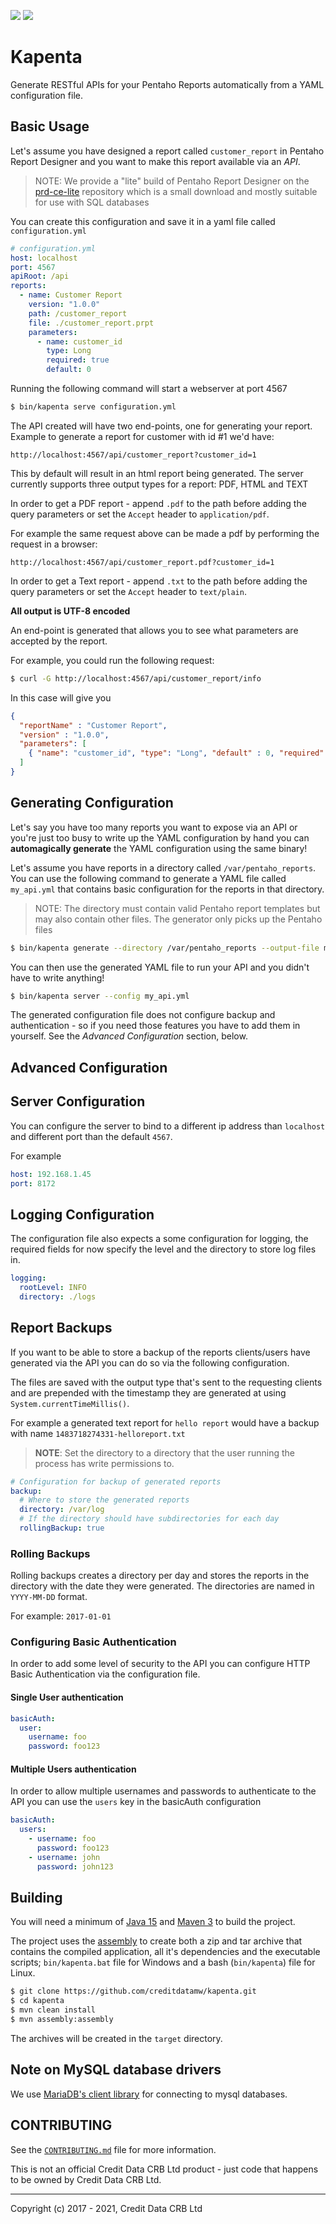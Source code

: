 [![](https://img.shields.io/github/license/creditdatamw/kapenta.svg)](./LICENSE)
![](https://travis-ci.org/creditdatamw/kapenta.svg?branch=master)

Kapenta
=======

Generate RESTful APIs for your Pentaho Reports automatically from a YAML configuration file.

## Basic Usage

Let's assume you have designed a report called `customer_report` in Pentaho Report Designer
and you want to make this report available via an *API*.

> NOTE: We provide a "lite" build of Pentaho Report Designer on the [prd-ce-lite](https://github.com/creditdatamw/prd-ce-lite)
> repository which is a small download and mostly suitable for use with SQL databases
 
You can create this configuration  and save it in a yaml file called `configuration.yml`

```yaml
# configuration.yml
host: localhost
port: 4567
apiRoot: /api
reports:
  - name: Customer Report
    version: "1.0.0"
    path: /customer_report
    file: ./customer_report.prpt
    parameters:
      - name: customer_id
        type: Long
        required: true
        default: 0
```

Running the following command will start a webserver at port 4567

```bash
$ bin/kapenta serve configuration.yml
```

The API created will have two end-points, one for generating your report.
Example to generate a report for customer with id #1 we'd have:

`http://localhost:4567/api/customer_report?customer_id=1`

This by default will result in an html report being generated. The server currently
supports three output types for a report: PDF, HTML and TEXT

In order to get a PDF report - append `.pdf` to the path before adding the query
parameters or set the `Accept` header to `application/pdf`.

For example the same request above can be made a pdf by performing the request in a browser:

`http://localhost:4567/api/customer_report.pdf?customer_id=1`

In order to get a Text report - append `.txt` to the path before adding the query
parameters or set the `Accept` header to `text/plain`.

**All output is UTF-8 encoded**

An end-point is generated that allows you to see what parameters are accepted 
by the report.

For example, you could run the following request: 

```bash
$ curl -G http://localhost:4567/api/customer_report/info
```

In this case will give you 

```json
{
  "reportName" : "Customer Report",
  "version" : "1.0.0",
  "parameters": [
    { "name": "customer_id", "type": "Long", "default" : 0, "required": true }
  ]
}
```

## Generating Configuration

Let's say you have too many reports you want to expose via an API or you're just too busy to write up the YAML
configuration by hand you can **automagically generate** the YAML configuration using the same binary!

Let's assume you have reports in a directory called `/var/pentaho_reports`. You can use the following
command to generate a YAML file called `my_api.yml` that contains basic configuration for the reports
in that directory.

> NOTE: The directory must contain valid Pentaho report templates but may also contain other files. The
> generator only picks up the Pentaho files

```sh
$ bin/kapenta generate --directory /var/pentaho_reports --output-file my_api.yml  
```

You can then use the generated YAML file to run your API and you didn't have to write anything!

```sh
$ bin/kapenta server --config my_api.yml
```

The generated configuration file does not configure backup and authentication - so if you
need those features you have to add them in yourself. See the *Advanced Configuration* section, below.

## Advanced Configuration

## Server Configuration

You can configure the server to bind to a different ip address than `localhost` and
different port than the default `4567`.

For example

```yaml
host: 192.168.1.45
port: 8172
```

## Logging Configuration

The configuration file also expects a some configuration for logging, the required
fields for now specify the level and the directory to store log files in.

```yaml
logging:
  rootLevel: INFO
  directory: ./logs
```

## Report Backups

If you want to be able to store a backup of the reports clients/users have generated via the API
you can do so via the following configuration.

The files are saved with the output type that's sent to the requesting clients and are prepended
with the timestamp they are generated at using `System.currentTimeMillis()`.

For example a generated text report for `hello report` would have a backup with name `1483718274331-helloreport.txt`

> **NOTE**: Set the directory to a directory that the user running the process has write permissions to.

```yaml
# Configuration for backup of generated reports
backup:
  # Where to store the generated reports
  directory: /var/log
  # If the directory should have subdirectories for each day
  rollingBackup: true
```

### Rolling Backups

Rolling backups creates a directory per day and stores the reports in the directory
with the date they were generated. The directories are named in `YYYY-MM-DD` format.

For example: `2017-01-01`

### Configuring Basic Authentication

In order to add some level of security to the API you can configure HTTP Basic Authentication via
the configuration file.

#### Single User authentication

```yaml
basicAuth:
  user:
    username: foo
    password: foo123
```

#### Multiple Users authentication

In order to allow multiple usernames and passwords to authenticate to the API you can use
the `users` key in the basicAuth configuration

```yaml
basicAuth:
  users:
    - username: foo
      password: foo123
    - username: john
      password: john123
```

## Building

You will need a minimum of [Java 15](http://www.oracle.com/technetwork/java/javase/downloads/index.html) 
and [Maven 3](https://maven.apache.org/) to build the project.

The project uses the [assembly](https://maven.apache.org/plugins/maven-assembly-plugin/usage.html) 
to create both a zip and tar archive
that contains the compiled application, all it's dependencies and the executable 
scripts; `bin/kapenta.bat` file for Windows and a bash (`bin/kapenta`)
file for Linux.

```sh
$ git clone https://github.com/creditdatamw/kapenta.git
$ cd kapenta
$ mvn clean install
$ mvn assembly:assembly
```

The archives will be created in the `target` directory.

## Note on MySQL database drivers

We use [MariaDB's client library](https://mariadb.com/kb/en/library/client-libraries/) for connecting to mysql databases.

## CONTRIBUTING

See the [`CONTRIBUTING.md`](CONTRIBUTING.md) file for more information.


This is not an official Credit Data CRB Ltd product  - just code that 
happens to be owned by Credit Data CRB Ltd.

---

Copyright (c) 2017 - 2021, Credit Data CRB Ltd
